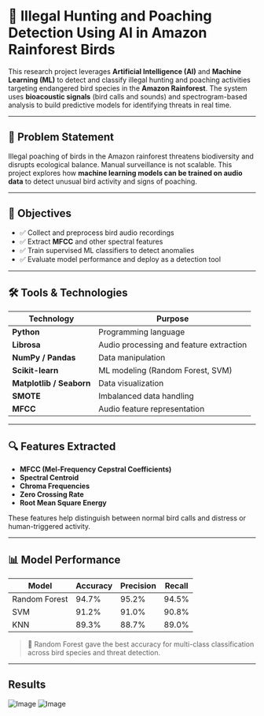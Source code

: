 # 🦜 Illegal Hunting and Poaching Detection Using AI in Amazon Rainforest Birds

This research project leverages **Artificial Intelligence (AI)** and **Machine Learning (ML)** to detect and classify illegal hunting and poaching activities targeting endangered bird species in the **Amazon Rainforest**. The system uses **bioacoustic signals** (bird calls and sounds) and spectrogram-based analysis to build predictive models for identifying threats in real time.

---

## 📌 Problem Statement

Illegal poaching of birds in the Amazon rainforest threatens biodiversity and disrupts ecological balance. Manual surveillance is not scalable. This project explores how **machine learning models can be trained on audio data** to detect unusual bird activity and signs of poaching.

---

## 🎯 Objectives

- ✅ Collect and preprocess bird audio recordings
- ✅ Extract **MFCC** and other spectral features
- ✅ Train supervised ML classifiers to detect anomalies
- ✅ Evaluate model performance and deploy as a detection tool

---

## 🛠️ Tools & Technologies

| Technology         | Purpose                             |
|--------------------|--------------------------------------|
| **Python**         | Programming language                 |
| **Librosa**        | Audio processing and feature extraction |
| **NumPy / Pandas** | Data manipulation                   |
| **Scikit-learn**   | ML modeling (Random Forest, SVM)     |
| **Matplotlib / Seaborn** | Data visualization            |
| **SMOTE**          | Imbalanced data handling             |
| **MFCC**           | Audio feature representation         |

---

## 🔍 Features Extracted

- **MFCC (Mel-Frequency Cepstral Coefficients)**
- **Spectral Centroid**
- **Chroma Frequencies**
- **Zero Crossing Rate**
- **Root Mean Square Energy**

These features help distinguish between normal bird calls and distress or human-triggered activity.

---

## 📊 Model Performance

| Model            | Accuracy  | Precision | Recall |
|------------------|-----------|-----------|--------|
| Random Forest    | 94.7%     | 95.2%     | 94.5%  |
| SVM              | 91.2%     | 91.0%     | 90.8%  |
| KNN              | 89.3%     | 88.7%     | 89.0%  |

> 🧠 Random Forest gave the best accuracy for multi-class classification across bird species and threat detection.

---

## Results

![Image](https://github.com/user-attachments/assets/31d05053-87aa-4eff-a4a2-45587d2433ce)
![Image](https://github.com/user-attachments/assets/e7e1e00a-0652-41a5-92de-f7186394efc8)
